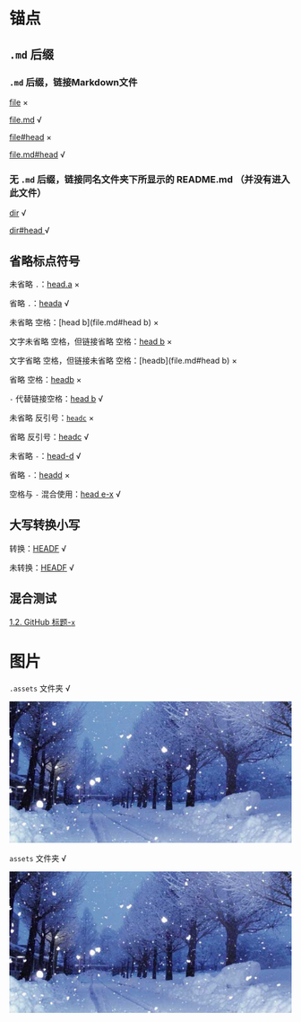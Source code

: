 # 锚点

## `.md` 后缀

### `.md` 后缀，链接Markdown文件

[file](file) ×

[file.md](file.md) √

[file#head](file#head) ×

[file.md#head](file.md#head) √



### 无 `.md` 后缀，链接同名文件夹下所显示的 README.md （并没有进入此文件）

[dir](dir) √

[dir#head ](dir#head) √



## 省略标点符号

未省略 `.`：[head.a](file.md#head.a) ×

省略 `.`：[heada](file.md#heada) √

  


未省略 空格：[head b](file.md#head b) ×

文字未省略 空格，但链接省略 空格：[head b](file.md#headb) ×

文字省略 空格，但链接未省略 空格：[headb](file.md#head b) ×

省略 空格：[headb](file.md#headb) ×

`-` 代替链接空格：[head b](file.md#head-b) √

  



未省略 反引号：[`headc`](file.md#`headc`) ×

省略 反引号：[headc](file.md#headc) √

  


未省略  `-`：[head-d](file.md#head-d) √

省略 `-`：[headd](file.md#headd) ×

   


空格与 `-` 混合使用：[head e-x](file.md#head-e-x) √

  

## 大写转换小写

转换：[HEADF](file.md#headf) √

未转换：[HEADF](file.md#HEADF) √



## 混合测试

[1.2. GitHub 标题-`x`](#12-github-标题-x)



# 图片

`.assets` 文件夹 √

![img](.assets/img-1.jpg)

`assets` 文件夹 √

![](assets/img-2.jpg)

